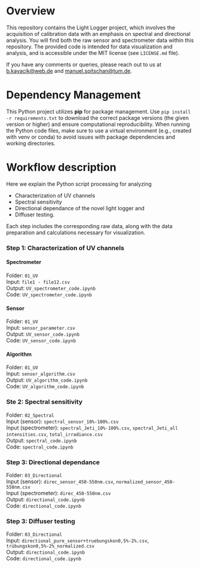 # Overview
This repository contains the Light Logger project, which involves the acquisition of calibration data with an emphasis on spectral and directional analysis. You will find both the raw sensor and spectrometer data within this repository. The provided code is intended for data visualization and analysis, and is accessible under the MIT license (see `LICENSE.md` file).

If you have any comments or queries, please reach out to us at b.kayacik@web.de and manuel.spitschan@tum.de.

# Dependency Management
This Python project utilizes **pip** for package management. Use `pip install -r requirements.txt` to download the correct package versions (the given version or higher) and ensure computational reproducibility. When running the Python code files, make sure to use a virtual environment (e.g., created with venv or conda) to avoid issues with package dependencies and working directories.

# Workflow description 
Here we explain the Python script processing for analyzing 
- Characterization of UV channels
- Spectral sensitivity
- Directional dependance of the novel light logger and
- Diffuser testing.

Each step includes the corresponding raw data, along with the data preparation and calculations necessary for visualization.

### Step 1: Characterization of UV channels

#### Spectrometer
Folder: `01_UV` <br>
Input: `file1 - file12.csv`  <br>
Output: `UV_spectrometer_code.ipynb` <br>
Code: `UV_spectrometer_code.ipynb`

#### Sensor
Folder: `01_UV` <br>
Input: `sensor_parameter.csv` <br>
Output: `UV_sensor_code.ipynb` <br>
Code: `UV_sensor_code.ipynb`

#### Algorithm
Folder: `01_UV` <br>
Input: `sensor_algorithm.csv` <br>
Output: `UV_algorithm_code.ipynb` <br>
Code: `UV_algorithm_code.ipynb`

### Ste 2: Spectral sensitivity
Folder: `02_Spectral` <br>
Input (sensor): `spectral_sensor_10%-100%.csv` <br>
Input (spectrometer): `spectral_Jeti_10%-100%.csv`, `spectral_Jeti_all intensities.csv`, `total_irradiance.csv` <br>
Output: `spectral_code.ipynb` <br>
Code: `spectral_code.ipynb`

### Step 3: Directional dependance
Folder: `03_Directional`<br>
Input (sensor): `direc_sensor_450-550nm.csv`, `normalized_sensor_450-550nm.csv` <br>
Input (spectrometer): `direc_450-550nm.csv` <br>
Output: `directional_code.ipynb`<br>
Code: `directional_code.ipynb`

### Step 3: Diffuser testing
Folder: `03_Directional`<br>
Input: `directional_pure_sensor+truebungskon0,5%-2%.csv`, `trübungskon0,5%-2%_normalized.csv` <br>
Output: `directional_code.ipynb`<br>
Code: `directional_code.ipynb`



